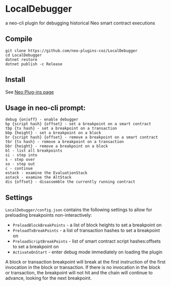# LocalDebugger
a neo-cli plugin for debugging historical Neo smart contract executions

## Compile
```
git clone https://github.com/neo-plugins-coz/LocalDebugger
cd LocalDebugger
dotnet restore
dotnet publish -c Release
```
## Install
See [Neo Plug-ins page](http://docs.neo.org/en-us/node/plugin.html)

## Usage in neo-cli prompt:
```
debug {on|off} - enable debugger
bp {script hash} {offset} - set a breakpoint on a smart contract
tbp {tx hash} - set a breakpoint on a transaction
bbp {height} - set a breakpoint on a block
br {script hash} {offset} - remove a breakpoint on a smart contract
tbr {tx hash} - remove a breakpoint on a transaction
bbr {height} - remove a breakpoint on a block
bl - list all breakpoints
si - step into
s - step over
so - step out
c - continue
estack - examine the EvaluationStack
astack - examine the AltStack
dis {offset} - disassemble the currently running contract
```

## Settings
`LocalDebugger/config.json` contains the following settings to allow for preloading breakpoints non-interactively:

* `PreloadBlockBreakPoints` - a list of block heights to set a breakpoint on
* `PreloadTxBreakPoints` - a list of transaction hashes to set a breakpoint on
* `PreloadScriptBreakPoints` - list of smart contract script hashes:offsets to set a breakpoint on
* `ActivateOnStart` - enter debug mode immediately on loading the plugin

A block or transaction breakpoint will break at the first instruction of the first invocation in the block or transaction. If there is no invocation in the block or transaction, the breakpoint will not hit and the chain will continue to advance, looking for the next breakpoint.

